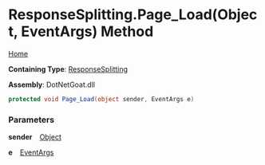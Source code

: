 # ResponseSplitting\.Page\_Load\(Object, EventArgs\) Method

[Home](../../../../../README.md)

**Containing Type**: [ResponseSplitting](../README.md)

**Assembly**: DotNetGoat\.dll

```csharp
protected void Page_Load(object sender, EventArgs e)
```

### Parameters

**sender** &ensp; [Object](https://docs.microsoft.com/en-us/dotnet/api/system.object)

**e** &ensp; [EventArgs](https://docs.microsoft.com/en-us/dotnet/api/system.eventargs)